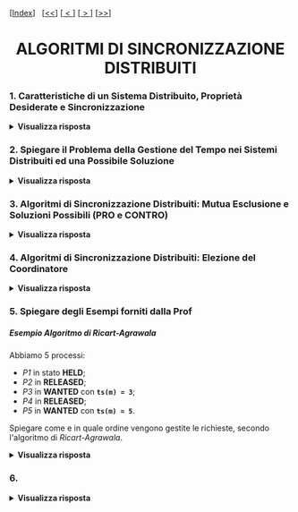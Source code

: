 [[Index](https://github.com/mikyll/Sistemi-Operativi-M/tree/main/flashcard)]&nbsp;&nbsp;
[[<<](https://github.com/mikyll/Sistemi-Operativi-M/blob/main/flashcard/01%20-%20Virtualizzazione.md)]
[[&nbsp;<&nbsp;](https://github.com/mikyll/Sistemi-Operativi-M/blob/main/flashcard/08%20-%20Comunicazione%20con%20Sincronizzazione%20Estesa.md)]
[[&nbsp;>&nbsp;](https://github.com/mikyll/Sistemi-Operativi-M/blob/main/flashcard/11%20-%20HPC.md)]
[[>>](https://github.com/mikyll/Sistemi-Operativi-M/blob/main/flashcard/11%20-%20HPC.md)]

<h1 align="center">ALGORITMI DI SINCRONIZZAZIONE DISTRIBUITI</h1>

### 1. Caratteristiche di un Sistema Distribuito, Proprietà Desiderate e Sincronizzazione

<details>
  <summary><b>Visualizza risposta</b></summary>
  
  In un sistema distribuito i processi eseguono su nodi fisicamente separati, collegati tra loro da una rete di interconnessione, ed il modello a scambio di messaggi è la sua naturale astrazione.<br/>
  Caratteristiche: concorrenza/parallelismo delle attività dei nodi; assenza di risorse condivise tra nodi; assenza di un clock globale; possibilità di malfunzionamenti indipendenti dei nodi (crash, attacchi, ...), o della rete di comunicazione (latenza, packet loss).
  
  **Proprietà Desiderate**:
  - **scalabilità**, nell'applicazione distribuita le prestazioni dovrebbero crescere al crescere del numero di nodi utilizzati;
  - **tolleranza ai guasti**, l'applicazione dev'essere in grado di funzionare anche in presenza di guasti (crash dei nodi, problemi di rete, ...).
  
  **Speedup**: indicatore per misurare le *prestazioni* di un sistema parallelo/distribuito. Lo speedup per N nodi è dato dal rapporto tra il tempo di esecuzione dell'applicazione ottenuto con un solo nodo e quello ottenuti con N nodi, ovvero: ```speedup(N) = tempo(1) / tempo(N)```. Il caso ideale (sistema scalabile al 100%) è ```speedup(N) = N```.
  
  **Tolleranza ai Guasti**: un sistema distribuito si dice tollerante ai guasti se riesce ad *erogare i propri servizi anche in presenza di guasti* (temporanei, intermittenti o persistenti) in uno o più nodi. Un sistema tollerante ai guasti deve nascondere i problemi agli altri processi, ad esempio tramite ridondanza.
  
  **Algoritmi di Sincronizzazione**: come nel modello a memoria comune, anche nel modello a scambio di messaggi è importante poter disporre di algoritmi di sincronizzazione tra i processi concorrenti, che permettano di <ins>coordinare opportunamente i vari processi</ins>:
  - *timing*, sincronizzazione dei clock e tempo logico;
  - *mutua esclusione* distribuita;
  - *elezione di coordinatori* di gruppi di processi.
  
  In ogni caso, è sempre desiderabile che tali algoritmi godano di scalabilità e tolleranza ai guasti (e vengono valutati anche in base a tali parametri).
</details>

### 2. Spiegare il Problema della Gestione del Tempo nei Sistemi Distribuiti ed una Possibile Soluzione

<details>
  <summary><b>Visualizza risposta</b></summary>
  
  In un sistema distribuito gli orologi di ogni nodo non sempre sono sincronizzati, dunque è possibile che l'ordine nel quale due eventi vengono registrati sia diverso da quello in cui sono effettivamente accaduti, e questo può generare problemi.<br/>
  Per questo motivo, gli orologi utilizzati in applicazioni distribuite si dividono in **fisici**, che forniscono l'ora esatta, e **logici**, che permettono di associare un timestamp coerente con l'ordine in cui gli eventi si sono effettivamente verificati.
  
  **Orologi Logici**: per implementare gli orologi logici, si definisce una relazione *happened-before* "→", tale che:
  1. *A* e *B* sono eventi in uno stesso processo ed *A* si verifica prima di *B*, allora *A* → *B*;
  2. *A* è l'evento di invio di un messaggio e *B* è l'evento di ricezione dello stesso, allora *A* → *B*;
  3. vale la proprietà transitiva, ovvero se *A* → *B*, e *B* → *C*, allora *A* → *C*.
  
  Assumiamo quindi che ad ogni evento *e* venga associato un timestamp *C(e)* e che tutti i processi concordino su questo, per cui vale la proprietà *: ```A → B ⟺ C(A) < C(B)```. Dunque, se all'interno di un processo *A* precede *B*, avremo che *C(A)* < *C(B)*; se *A* è l'evento di invio e *B* l'evento di ricezione dello stesso messaggio, allora *C(A)* < *C(B)*.
  
  **Algoritmo di Lamport**: Per garantire il rispetto della proprietà *:
  1. ogni processo *Pi* gestisce localmente un <int>contatore</int> *Ci* del tempo logico;
  2. ogni evento del processo fa incrementare il contatore di 1 (*Ci*++);
  3. ogni volta che il processo Pi invia un messaggio *m*, il contatore viene incrementato (*Ci*++) e successivamente al messaggio viene assegnato il timestamp *ts*(*m*)=*Ci*;
  4. quando un processo *Pj* riceve un messaggio *m*, assegna al proprio contatore *Cj* un valore dato dal massimo tra *Cj* e *ts*(*m*), ovvero ```Cj = max{Cj, ts(m)}```, e successivamente lo incrementa di 1 (*Cj*++).
</details>

### 3. Algoritmi di Sincronizzazione Distribuiti: Mutua Esclusione e Soluzioni Possibili (PRO e CONTRO)

<details>
  <summary><b>Visualizza risposta</b></summary>
  
  Nei sistemi distribuiti è spesso necessario garantire che due processi non possano eseguire contemporaneamente alcune attività, ad esempio quelle che prevedono accesso a risorse condivise. Questo problema può essere risolto in maniera:
  - *centralizzata*, delegando la gestione ad un processo <ins>coordinatore</ins> al quale tutti gli altri processi si rivolgono per l'utilizzo della risorsa;
  - *decentralizzata*, sincronizzando i prrocessi mediante algoritmi la cui logica è distribuita tra i processi stessi (questo è generalmente un approccio più scalabile, in quanto avere un coordinatore singolo costituisce un collo di bottiglia).
  
  Le soluzioni al problema della mutua esclusione distribuita si dividono inoltre in:
  - *permission-based* (centralizzati o decentralizzati), nelle quali ogni processo che vuole eseguire la sezione critica (operazione mutuamente esclusiva) "<ins>richiede il permesso</ins>" di eseguire ad uno o più altri processi;
  - *token-based* (sempre decentralizzati), in cui i processi si passano un <ins>token</ins> che concede l'autorizzazione ad eseguire la propria sezione critica.
  
  ##### Soluzione Centralizzata
  La soluzione *centralizzata* prevede la presenza di un processo coordinatore che espone due primitive di <ins>richiesta</ins> e <ins>rilascio</ins> della risorsa. Ogni processo che vuole eseguire la propria sezione critica si rivolge al coordinatore per ottenere il *permesso*. Il coordinatore gestisce una richiesta alla volta, utilizzando una <ins>coda FIFO</ins>: se un processo richiede una risorsa che è attualmente utilizzata da un altro processo, viene messo in attesa in una coda, e risvegliato dal coordinatore stesso, quando la risorsa si libera di nuovo (ed è il suo turno nella coda).
  - **Vantaggi**: è un <ins>algoritmo equo</ins> (è privo di *starvation*), ed è implementabile utilizzando <ins>solo 3 messaggi</ins> (richiesta, autorizzazione, rilascio) per ciascuna sezione critica.
  - **Svantaggi**: è <ins>poco scalabile</ins>, in quanto al crescere del numero dei nodi il *coordinatore* può diventare un *collo di bottiglia*; è <ins>poco tollerante ai guasti</ins> e prevede un *Single Point of Failure*, in quanto se si guasta il coordinatore, l'intero sistema si blocca, e inolte, se un processo non ottiene una risposta, non può distinguere il motivo (autorizzazione non concessa o guasto).
  
  ##### Algoritmo di Ricart-Agrawala
  L'algoritmo di *Ricart-Agrawala* è una soluzione *decentralizzata permission-based* che richiede, come requisito per il suo funzionamento, la presenza di un <ins>orologio logico sincronizzato (timestamp)</ins>. Ad ogni processo sono associati 2 thread concorrenti: **main**, che esegue la sezione critica, e **receiver** che riceve le autorizzazioni.
  
  **Main**: quando un main vuole entrare nella sezione critica:
  1. manda una ```RICHIESTA``` d'autorizzazione (con il proprio PID e timestamp) a tutti gli altri nodi;
  2. attende le autorizzazioni (```OK```) di tutti gli altri nodi;
  3. esegue la sezione critica;
  4. invia un ```OK``` a tutte le richieste in attesa.
  
**Receiver**: quando un receiver riceve una richiesta, esso può trovarsi in 3 possibili stati:
1. **RELEASED**, se il processo non è interessato ad eseguire la sezione critica (ed il proprio main non ha inviato richieste), dunque <ins>risponde ```OK```</ins>;
2. **WANTED**, se il processo vuole entrare nella sezione critica (dunque il proprio main è in attesa dell'autorizzazione ```OK```), allora <inst>confronta il timestamp</ins> della richiesta ricevuta *Tr* con quello della richiesta inviata *Ts*:
	- se *Tr* < *Ts*, <ins>risponde con ```OK```</ins>;
	- altrimenti (*Tr* ≥ *Ts*), non risponde e <ins>mette la richiesta ricevuta in coda</ins>;
3. **HELD**, se sta eseguendo la sezione critica, nel qual caso <ins>la richiesta viene messa in coda</ins>.
  
  ##### Algoritmo Token-Ring
  + Esempio
</details>

### 4. Algoritmi di Sincronizzazione Distribuiti: Elezione del Coordinatore

<details>
  <summary><b>Visualizza risposta</b></summary>
  
  
</details>

### 5. Spiegare degli Esempi forniti dalla Prof

##### Esempio Algoritmo di Ricart-Agrawala
  Abbiamo 5 processi:
  - *P1* in stato **HELD**;
  - *P2* in **RELEASED**;
  - *P3* in **WANTED** con **```ts(m) = 3```**;
  - *P4* in **RELEASED**;
  - *P5* in **WANTED** con **```ts(m) = 5```**.
  
  Spiegare come e in quale ordine vengono gestite le richieste, secondo l'algoritmo di *Ricart-Agrawala*.

<details>
  <summary><b>Visualizza risposta</b></summary>
  
<table>
	<tr>
		<td width="5%" align="center"><b>Stato</b></td>
		<td width="19%" align="center"><b><i>P1</i></b></td>
		<td width="19%" align="center"><b><i>P2</i></b></td>
		<td width="19%" align="center"><b><i>P3</i></b></td>
		<td width="19%" align="center"><b><i>P4</i></b></td>
		<td width="19%" align="center"><b><i>P5</i></b></td>
	</tr>
	<tr>
		<td align="center">(1)</td>
		<td align="center"><b>HELD</b><br/>sta eseguendo la propria sezione critica</td>
		<td align="center"><b>RELEASED</b></td>
		<td align="center"><b>WANTED</b><br/>
			<ins>invia</ins> <code>RICHIESTA</code> con <b><code>ts(m) = 3</code></b></td>
		<td align="center"><b>RELEASED</b></td>
		<td align="center"><b>WANTED</b><br/>
			<ins>invia</ins> <code>RICHIESTA</code> con <b><code>ts(m) = 5</code></b></td>
	</tr>
	<tr>
		<td align="center">(2)</td>
		<td align="center"><b>HELD</b><br/>
			riceve le richieste di <i>P3</i> e <i>P5</i> e le <ins>mette in coda</ins></td>
		<td align="center"><b>RELEASED</b><br/>
			riceve le richieste di <i>P3</i> e <i>P5</i> e <ins>risponde</ins> <code>OK</code> a entrambi</td>
		<td align="center">
			<b>WANTED <code>ts(m) = 3</code></b><br/>
			1) riceve <code>OK</code> da <i>P2</i>, <i>P4</i>, <i>P5</i><br/>
			2) riceve la richiesta di <i>P5</i> e la <ins>mette in coda</ins> poiché 3 < 5
		</td>
		<td align="center"><b>RELEASED</b><br/>
			riceve le richieste di <i>P3</i> e <i>P5</i> e <ins>risponde</ins> <code>OK</code> a entrambi</td>
		<td align="center">
			<b>WANTED <code>ts(m) = 5</code></b><br/>
			1) riceve <code>OK</code> da <i>P2</i>, <i>P4</i><br/>
			2) riceve la richiesta di <i>P3</i> e <ins>risponde</ins> <code>OK</code> poiché 3 < 5
		</td>
	</tr>
	<tr>
		<td align="center">(3)</td>
		<td align="center"><b>RELEASED</b><br/><ins>estrae dalla coda</ins> tutti i processi e <ins>invia</ins> <code>OK</code> a <i>P3</i> e <i>P5</i></td>
		<td align="center"><b>RELEASED</b></td>
		<td align="center">
			<b>HELD</b><br/>
			1) riceve <code>OK</code> da <i>P1</i><br/>
			2) ha ottenuto tutte le autorizzazioni, entra in sezione critica
		</td>
		<td align="center"><b>RELEASED</b></td>
		<td align="center">
			<b>WANTED</b><br/>
			1) riceve <code>OK</code> da <i>P1</i><br/>
			2) gli manca ancora l'<code>OK</code> di <i>P3</i>
		</td>
	</tr>
	<tr>
		<td align="center">(4)</td>
		<td align="center"><b>RELEASED</b></td>
		<td align="center"><b>RELEASED</b></td>
		<td align="center"><b>RELEASED</b><br/><ins>estrae dalla coda</ins> tutti i processi e <ins>invia</ins> <code>OK</code> a <i>P5</i>
		</td>
		<td align="center"><b>RELEASED</b></td>
		<td align="center">
			<b>HELD</b><br/>
			1) riceve <code>OK</code> da <i>P3</i><br/>
			2) ha ottenuto tutte le autorizzazioni, entra in sezione critica
		</td>
	</tr>
  </table>
</details>

### 6. 

<details>
  <summary><b>Visualizza risposta</b></summary>
  
  
</details>


<!--
### Come può risolversi il problema della mutua esclusione in un sistema distribuito (dopo aver parlato un po’ può chiedere di risolvere un esercizio descritto al momento)

### algoritmi di sincronizzazione nei sistemi distribuiti: problema del tempo, come fare ad avere un unico riferimento temporale (orologio logico , algoritmo di Lamport)

### Come può essere risolto il problema della mutua esclusione in un contesto distribuito?

### sincronizzazione dei sistemi distribuiti in particolare come si risolve l’autoesclusione (soluzioni: centralizzata basata su processi, non centralizzata basata su processi, ?)

### ESEMPIO: supponiamo di avere un gruppo di 5 nodi p1, p2, p3, p4, p5. p3 si trova in stato di held e p2 e p4 si trovano nello stato di release e gli altri nello stato di wanted). cosa succede? le richieste viaggiano a un tempo t, come reagiscono i processi che ricevono il segnale. 

### quali sono i pro e i contro di uno decentralizzato e di uno centralizzato

### sistemi distribuiti: Algoritmi di Elezione(bully)

### Come può essere trattato il problema della mutua esclusione in un sistema distribuito (mutua esclusione distribuita, orologi logici, coordinamento attraverso un coordinatore eletto. approccio centralizzato, decentralizzato. permission based e token based. esempi centralizzato, Ricart Agrawala (con spiegazione di Lamport), Token ring)

### Algoritmi di elezione cosa sono e descriverli (bully e ring) 

### Mutua esclusione in un sistema distribuito (accesso contemporaneo a una risorsa da evitare, e utilizzare un sistema di tempo utilizzabile da tutti i nodi -> lamport. Alg permission based o token based, approccio centralizzato, ricart agrawala e token ring. esempio con un caso specifico richiesto da lei)
-->
